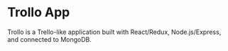 # Trollo App

Trollo is a Trello-like application built with React/Redux, Node.js/Express, and connected to MongoDB.
